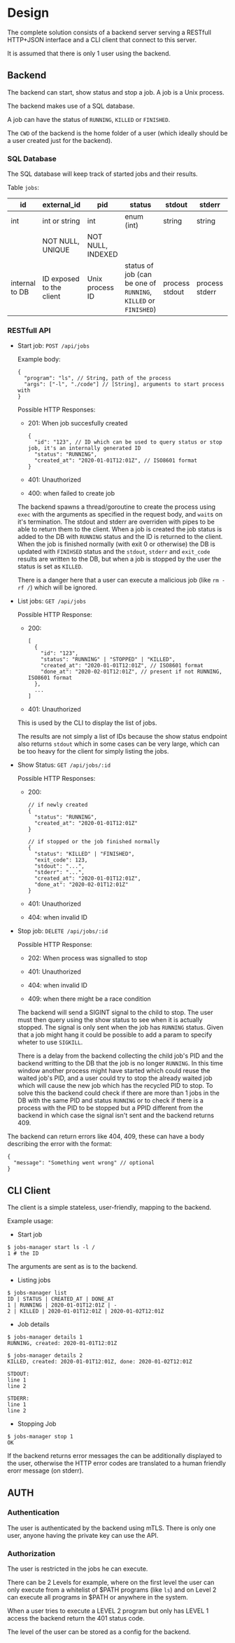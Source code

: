 # Design

The complete solution consists of a backend server serving a RESTfull HTTP+JSON interface and a CLI client that connect to this server. 

It is assumed that there is only 1 user using the backend.

## Backend

The backend can start, show status and stop a job. A job is a Unix process.

The backend makes use of a SQL database.

A job can have the status of `RUNNING`, `KILLED` or `FINISHED`.

The `CWD` of the backend is the home folder of a user (which ideally should be a user created just for the backend).

### SQL Database

The SQL database will keep track of started jobs and their results.

Table `jobs`:

| id | external_id | pid | status | stdout | stderr | exit_code | created_at | done_at |
| -- | ----------- | --- | ------ | ------ | ------ | --------- | ---------- | ------- |
| int | int or string | int | enum (int) | string | string | int | datetime | datetime
|     | NOT NULL, UNIQUE | NOT NULL, INDEXED | |||| NOT NULL, INDEXED | INDEXED
| internal to DB | ID exposed to the client | Unix process ID | status of job (can be one of `RUNNING`, `KILLED` or `FINISHED`) | process stdout | process stderr | process exit code when status `KILLED` or `FINISHED` | time when job started | time when job killed or finished



### RESTfull API

- Start job: `POST /api/jobs`

  Example body:
  ```
  {
    "program": "ls", // String, path of the process
    "args": ["-l", "./code"] // [String], arguments to start process with
  }
  ```

  Possible HTTP Responses:

  - 201: When job succesfully created
    ```
    {
      "id": "123", // ID which can be used to query status or stop job, it's an internally generated ID
      "status": "RUNNING",
      "created_at": "2020-01-01T12:01Z", // ISO8601 format
    }
    ```

  - 401: Unauthorized
  
  - 400: when failed to create job


  The backend spawns a thread/goroutine to create the process using `exec` with the arguments as specified in the request body, and `wait`s on it's termination. The stdout and stderr are overriden with pipes to be able to return them to the client. When a job is created the job status is added to the DB with `RUNNING` status and the ID is returned to the client. When the job is finished normally (with exit 0 or otherwise) the DB is updated with `FINIHSED` status and the `stdout`, `stderr` and `exit_code` results are written to the DB, but when a job is stopped by the user the status is set as `KILLED`.

  There is a danger here that a user can execute a malicious job (like `rm -rf /`) which will be ignored.

- List jobs: `GET /api/jobs`

  Possible HTTP Response:

  - 200:
    ```
    [
      {
        "id": "123",
        "status": "RUNNING" | "STOPPED" | "KILLED",
        "created_at": "2020-01-01T12:01Z", // ISO8601 format
        "done_at": "2020-02-01T12:01Z", // present if not RUNNING, ISO8601 format
      },
      ...
    ]
    ```

  - 401: Unauthorized

  This is used by the CLI to display the list of jobs.

  The results are not simply a list of IDs because the show status endpoint also returns `stdout` which in some cases can be very large, which can be too heavy for the client for simply listing the jobs. 

- Show Status: `GET /api/jobs/:id`

  Possible HTTP Responses:
  
  - 200:
    ```
    // if newly created
    {
      "status": "RUNNING",
      "created_at": "2020-01-01T12:01Z"
    }

    // if stopped or the job finished normally
    {
      "status": "KILLED" | "FINISHED",
      "exit_code": 123,
      "stdout": "...",
      "stderr": "...",
      "created_at": "2020-01-01T12:01Z",
      "done_at": "2020-02-01T12:01Z"
    }
    ```

  - 401: Unauthorized

  - 404: when invalid ID


- Stop job: `DELETE /api/jobs/:id`

  Possible HTTP Response:

  - 202: When process was signalled to stop

  - 401: Unauthorized

  - 404: when invalid ID

  - 409: when there might be a race condition

  The backend will send a SIGINT signal to the child to stop. The user must then query using the show status to see when it is actually stopped. The signal is only sent when the job has `RUNNING` status. Given that a job might hang it could be possible to add a param to specify wheter to use `SIGKILL`.

  There is a delay from the backend collecting the child job's PID and the backend writting to the DB that the job is no longer `RUNNING`. In this time window another process might have started which could reuse the waited job's PID, and a user could try to stop the already waited job which will cause the new job which has the recycled PID to stop. To solve this the backend could check if there are more than 1 jobs in the DB with the same PID and status `RUNNING` or to check if there is a process with the PID to be stopped but a PPID different from the backend in which case the signal isn't sent and the backend returns 409.

The backend can return errors like 404, 409, these can have a body describing the error with the format:
```
{
  "message": "Something went wrong" // optional
}
```

## CLI Client

The client is a simple stateless, user-friendly, mapping to the backend.

Example usage:

- Start job
```shell
$ jobs-manager start ls -l /
1 # the ID
```

The arguments are sent as is to the backend.

- Listing jobs
```shell
$ jobs-manager list
ID | STATUS | CREATED_AT | DONE_AT
1 | RUNNING | 2020-01-01T12:01Z | -
2 | KILLED | 2020-01-01T12:01Z | 2020-01-02T12:01Z
```

- Job details
```shell
$ jobs-manager details 1
RUNNING, created: 2020-01-01T12:01Z

$ jobs-manager details 2
KILLED, created: 2020-01-01T12:01Z, done: 2020-01-02T12:01Z

STDOUT:
line 1
line 2

STDERR:
line 1 
line 2
```

- Stopping Job

```shell
$ jobs-manager stop 1
OK
```

If the backend returns error messages the can be additionally displayed to the user, otherwise the HTTP error codes are translated to a human friendly erorr message (on stderr).

## AUTH

### Authentication

The user is authenticated by the backend using mTLS. There is only one user, anyone having the private key can use the API.

### Authorization

The user is restricted in the jobs he can execute.

There can be 2 Levels for example, where on the first level the user can only execute from a whitelist of $PATH programs (like `ls`) and on Level 2 can execute all programs in $PATH or anywhere in the system.

When a user tries to execute a LEVEL 2 program but only has LEVEL 1 access the backend return the 401 status code.

The level of the user can be stored as a config for the backend.